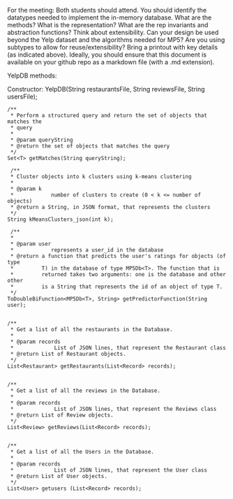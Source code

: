 For the meeting:
Both students should attend.
You should identify the datatypes needed to implement the in-memory database.
	What are the methods?
	What is the representation?
	What are the rep invariants and abstraction functions?
Think about extensibility.
	Can your design be used beyond the Yelp dataset and the algorithms needed for MP5?
	Are you using subtypes to allow for reuse/extensibility?
Bring a printout with key details (as indicated above). Ideally, you should ensure that this document is available on your github repo as a markdown file (with a .md extension).

YelpDB methods:
    
 Constructor:
 YelpDB(String restaurantsFile, String reviewsFile, String usersFile);

    /**
     * Perform a structured query and return the set of objects that matches the
     * query
     *
     * @param queryString
     * @return the set of objects that matches the query
     */
    Set<T> getMatches(String queryString);

     /**
     * Cluster objects into k clusters using k-means clustering
     *
     * @param k
     *            number of clusters to create (0 < k <= number of objects)
     * @return a String, in JSON format, that represents the clusters
     */
    String kMeansClusters_json(int k);

     /**
     *
     * @param user
     *            represents a user_id in the database
     * @return a function that predicts the user's ratings for objects (of type
     *         T) in the database of type MP5Db<T>. The function that is
     *         returned takes two arguments: one is the database and other other
     *         is a String that represents the id of an object of type T.
     */
    ToDoubleBiFunction<MP5Db<T>, String> getPredictorFunction(String user);


    /**
     * Get a list of all the restaurants in the Database.
     *
     * @param records
     *             List of JSON lines, that represent the Restaurant class
     * @return List of Restaurant objects.
     */
    List<Restaurant> getRestaurants(List<Record> records);

  
    /**
     * Get a list of all the reviews in the Database.
     *
     * @param records
     *             List of JSON lines, that represent the Reviews class
     * @return List of Review objects.
     */
    List<Review> getReviews(List<Record> records);


    /**
     * Get a list of all the Users in the Database.
     *
     * @param records
     *             List of JSON lines, that represent the User class
     * @return List of User objects.
     */
    List<User> getusers (List<Record> records);
